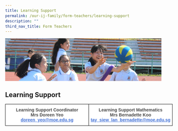 ```yaml
---
title: Learning Support
permalink: /our-ij-family/form-teachers/learning-support
description: ""
third_nav_title: Form Teachers
---
```

![](/images/subpage.jpg)

## Learning Support

<table style="border-collapse:collapse;border-spacing:0;table-layout: fixed; width: 540px" class="tg"><colgroup><col style="width: 270px"><col style="width: 270px"></colgroup><thead><tr><td style="background-color:#FFF;border-color:black;border-style:solid;border-width:1px;color:#484848;font-family:Arial, sans-serif;font-size:14px;font-weight:bold;overflow:hidden;padding:10px 5px;text-align:center;vertical-align:top;word-break:normal"><span style="font-weight:600;color:#484848">Learning Support Coordinator</span><br>Mrs Doreen Yeo<br><a href="mailto:doreen_yeo@moe.edu.sg" target="_blank" rel="noopener noreferrer"><span style="text-decoration:underline;color:#4372D6">doreen_yeo@moe.edu.sg</span></a></td><td style="background-color:#FFF;border-color:black;border-style:solid;border-width:1px;color:#484848;font-family:Arial, sans-serif;font-size:14px;font-weight:bold;overflow:hidden;padding:10px 5px;text-align:center;vertical-align:top;word-break:normal"><span style="font-weight:600;color:#484848">Learning Support Mathematics</span><br>Mrs Bernadette Koo<br><a href="mailto:tay_siew_lan_bernadette@moe.edu.sg" target="_blank" rel="noopener noreferrer"><span style="text-decoration:underline;color:#4372D6">tay_siew_lan_bernadette@moe.edu.sg</span></a></td></tr></thead></table>